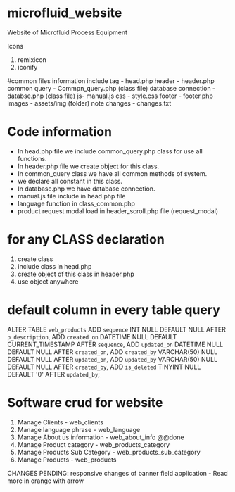 # microfluid_website
Website of Microfluid Process Equipment

Icons
1. remixicon
2. iconify

#common files information
include <head> tag - head.php
header - header.php
common query - Commpn_query.php (class file)
database connection - databse.php (class file)
js- manual.js
css - style.css
footer - footer.php
images - assets/img (folder)
note changes - changes.txt


# Code information
- In head.php file we include common_query.php class for use all functions.
- In header.php file we create object for this class.
- In common_query class we have all common methods of system. 
- we declare all constant in this class. 
- In database.php we have database connection. 
- manual.js file include in head.php file
- language function in class_common.php
- product request modal load in header_scroll.php file (request_modal)


# for any CLASS declaration
1. create class
2. include class in head.php
3. create object of this class in header.php
4. use object anywhere 

# default column in every table query
ALTER TABLE `web_products`  ADD `sequence` INT NULL DEFAULT NULL  AFTER `p_description`,  ADD `created_on` DATETIME NULL DEFAULT CURRENT_TIMESTAMP  AFTER `sequence`,  ADD `updated_on` DATETIME NULL DEFAULT NULL  AFTER `created_on`,  ADD `created_by` VARCHAR(50) NULL DEFAULT NULL  AFTER `updated_on`,  ADD `updated_by` VARCHAR(50) NULL DEFAULT NULL  AFTER `created_by`,  ADD `is_deleted` TINYINT NULL DEFAULT '0'  AFTER `updated_by`;

# Software crud for website
1. Manage Clients - web_clients
2. Manage language phrase - web_language
3. Manage About us information - web_about_info @@done
4. Manage Product category - web_products_category
5. Manage Products Sub Category - web_products_sub_category
5. Manage Products - web_products



CHANGES PENDING:
responsive changes of banner
field application - Read more in orange with arrow



